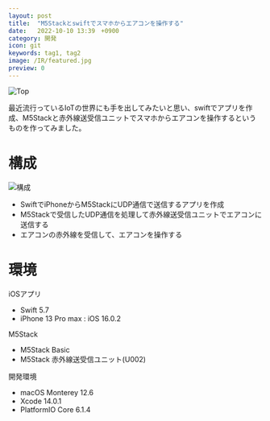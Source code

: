 ```yaml
---
layout: post
title:  "M5Stackとswiftでスマホからエアコンを操作する"
date:   2022-10-10 13:39　+0900
category: 開発
icon: git
keywords: tag1, tag2
image: /IR/featured.jpg
preview: 0
---
```


![Top]({{site.baseurl}}/post-img/開発/IR/featured.jpg)

最近流行っているIoTの世界にも手を出してみたいと思い、swiftでアプリを作成、M5Stackと赤外線送受信ユニットでスマホからエアコンを操作するというものを作ってみました。

# 構成

![構成]({{site.baseurl}}/post-img/開発/IR/構成.png)

- SwiftでiPhoneからM5StackにUDP通信で送信するアプリを作成
- M5Stackで受信したUDP通信を処理して赤外線送受信ユニットでエアコンに送信する
- エアコンの赤外線を受信して、エアコンを操作する

# 環境

iOSアプリ
- Swift 5.7
- iPhone 13 Pro max : iOS 16.0.2

M5Stack
- M5Stack Basic
- M5Stack 赤外線送受信ユニット(U002)

開発環境
- macOS Monterey 12.6
- Xcode 14.0.1
- PlatformIO Core 6.1.4 